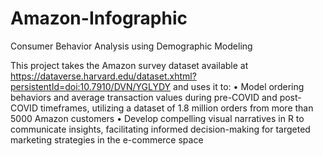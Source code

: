 # Amazon-Infographic
Consumer Behavior Analysis using Demographic Modeling

This project takes the Amazon survey dataset available at https://dataverse.harvard.edu/dataset.xhtml?persistentId=doi:10.7910/DVN/YGLYDY and uses it to:
•	Model ordering behaviors and average transaction values during pre-COVID and post-COVID timeframes, utilizing a dataset of 1.8 million orders from more than 5000 Amazon customers
•	Develop compelling visual narratives in R to communicate insights, facilitating informed decision-making for targeted marketing strategies in the e-commerce space
